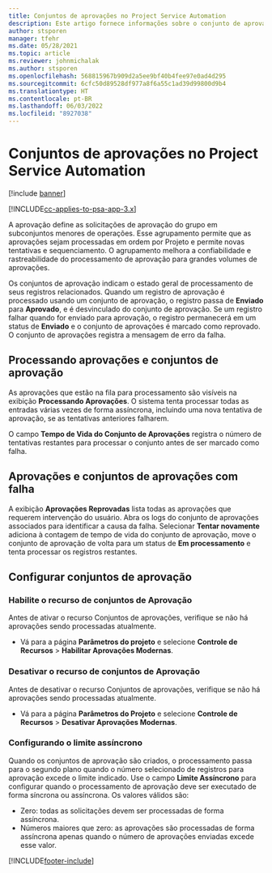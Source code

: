 ```yaml
---
title: Conjuntos de aprovações no Project Service Automation
description: Este artigo fornece informações sobre o conjunto de aprovações, solicitações e os subconjuntos dessas operações.
author: stsporen
manager: tfehr
ms.date: 05/28/2021
ms.topic: article
ms.reviewer: johnmichalak
ms.author: stsporen
ms.openlocfilehash: 568815967b909d2a5ee9bf40b4fee97e0ad4d295
ms.sourcegitcommit: 6cfc50d89528df977a8f6a55c1ad39d99800d9b4
ms.translationtype: HT
ms.contentlocale: pt-BR
ms.lasthandoff: 06/03/2022
ms.locfileid: "8927038"
---
```

# <a name="approval-sets-in-project-service-automation"></a>Conjuntos de aprovações no Project Service Automation

[!include [banner](../includes/psa-now-project-operations.md)]

[!INCLUDE[cc-applies-to-psa-app-3.x](../includes/cc-applies-to-psa-app-3x.md)]

A aprovação define as solicitações de aprovação do grupo em subconjuntos menores de operações. Esse agrupamento permite que as aprovações sejam processadas em ordem por Projeto e permite novas tentativas e sequenciamento. O agrupamento melhora a confiabilidade e rastreabilidade do processamento de aprovação para grandes volumes de aprovações.

Os conjuntos de aprovação indicam o estado geral de processamento de seus registros relacionados. Quando um registro de aprovação é processado usando um conjunto de aprovação, o registro passa de **Enviado** para **Aprovado**, e é desvinculado do conjunto de aprovação. Se um registro falhar quando for enviado para aprovação, o registro permanecerá em um status de **Enviado** e o conjunto de aprovações é marcado como reprovado. O conjunto de aprovações registra a mensagem de erro da falha.

## <a name="processing-approvals-and-approval-sets"></a>Processando aprovações e conjuntos de aprovação
As aprovações que estão na fila para processamento são visíveis na exibição **Processando Aprovações**. O sistema tenta processar todas as entradas várias vezes de forma assíncrona, incluindo uma nova tentativa de aprovação, se as tentativas anteriores falharem.

O campo **Tempo de Vida do Conjunto de Aprovações** registra o número de tentativas restantes para processar o conjunto antes de ser marcado como falha.

## <a name="failed-approvals-and-approval-sets"></a>Aprovações e conjuntos de aprovações com falha
A exibição **Aprovações Reprovadas** lista todas as aprovações que requerem intervenção do usuário. Abra os logs do conjunto de aprovações associados para identificar a causa da falha.
Selecionar **Tentar novamente** adiciona à contagem de tempo de vida do conjunto de aprovação, move o conjunto de aprovação de volta para um status de **Em processamento** e tenta processar os registros restantes.

## <a name="configure-approval-sets"></a>Configurar conjuntos de aprovação

###  <a name="enable-the-approval-sets-feature"></a>Habilite o recurso de conjuntos de Aprovação
Antes de ativar o recurso Conjuntos de aprovações, verifique se não há aprovações sendo processadas atualmente.

- Vá para a página **Parâmetros do projeto** e selecione **Controle de Recursos** > **Habilitar Aprovações Modernas**.

### <a name="turn-off-the-approval-sets-feature"></a>Desativar o recurso de conjuntos de Aprovação
Antes de desativar o recurso Conjuntos de aprovações, verifique se não há aprovações sendo processadas atualmente.

- Vá para a página **Parâmetros do Projeto** e selecione **Controle de Recursos** > **Desativar Aprovações Modernas**.

### <a name="configuring-the-asynchronous-threshold"></a>Configurando o limite assíncrono 
Quando os conjuntos de aprovação são criados, o processamento passa para o segundo plano quando o número selecionado de registros para aprovação excede o limite indicado. Use o campo **Limite Assíncrono** para configurar quando o processamento de aprovação deve ser executado de forma síncrona ou assíncrona.
Os valores válidos são:

  - Zero: todas as solicitações devem ser processadas de forma assíncrona. 
  - Números maiores que zero: as aprovações são processadas de forma assíncrona apenas quando o número de aprovações enviadas excede esse valor.

[!INCLUDE[footer-include](../includes/footer-banner.md)]
